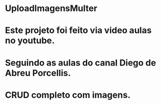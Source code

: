# UploadImagensMulter
# Este projeto foi feito via video aulas no youtube.
# Seguindo as aulas do canal Diego de Abreu Porcellis.
# CRUD completo com imagens.

